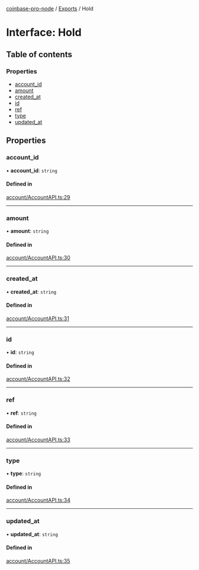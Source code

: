 [coinbase-pro-node](../README.md) / [Exports](../modules.md) / Hold

# Interface: Hold

## Table of contents

### Properties

- [account\_id](Hold.md#account_id)
- [amount](Hold.md#amount)
- [created\_at](Hold.md#created_at)
- [id](Hold.md#id)
- [ref](Hold.md#ref)
- [type](Hold.md#type)
- [updated\_at](Hold.md#updated_at)

## Properties

### account\_id

• **account\_id**: `string`

#### Defined in

[account/AccountAPI.ts:29](https://github.com/bennycode/coinbase-pro-node/blob/9734468/src/account/AccountAPI.ts#L29)

___

### amount

• **amount**: `string`

#### Defined in

[account/AccountAPI.ts:30](https://github.com/bennycode/coinbase-pro-node/blob/9734468/src/account/AccountAPI.ts#L30)

___

### created\_at

• **created\_at**: `string`

#### Defined in

[account/AccountAPI.ts:31](https://github.com/bennycode/coinbase-pro-node/blob/9734468/src/account/AccountAPI.ts#L31)

___

### id

• **id**: `string`

#### Defined in

[account/AccountAPI.ts:32](https://github.com/bennycode/coinbase-pro-node/blob/9734468/src/account/AccountAPI.ts#L32)

___

### ref

• **ref**: `string`

#### Defined in

[account/AccountAPI.ts:33](https://github.com/bennycode/coinbase-pro-node/blob/9734468/src/account/AccountAPI.ts#L33)

___

### type

• **type**: `string`

#### Defined in

[account/AccountAPI.ts:34](https://github.com/bennycode/coinbase-pro-node/blob/9734468/src/account/AccountAPI.ts#L34)

___

### updated\_at

• **updated\_at**: `string`

#### Defined in

[account/AccountAPI.ts:35](https://github.com/bennycode/coinbase-pro-node/blob/9734468/src/account/AccountAPI.ts#L35)
